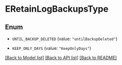 # ERetainLogBackupsType

## Enum


* `UNTIL_BACKUP_DELETED` (value: `"untilBackupDeleted"`)

* `KEEP_ONLY_DAYS` (value: `"KeepOnlyDays"`)


[[Back to Model list]](../README.md#documentation-for-models) [[Back to API list]](../README.md#documentation-for-api-endpoints) [[Back to README]](../README.md)


